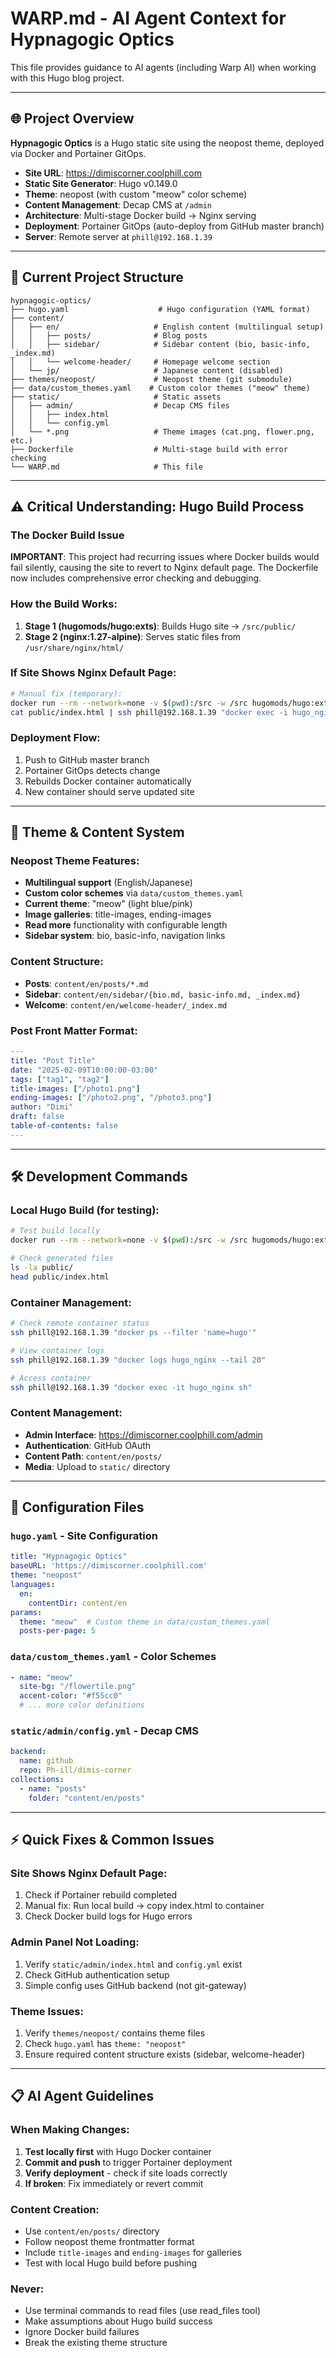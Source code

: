 # WARP.md - AI Agent Context for Hypnagogic Optics

This file provides guidance to AI agents (including Warp AI) when working with this Hugo blog project.

---

## 🌐 Project Overview

**Hypnagogic Optics** is a Hugo static site using the neopost theme, deployed via Docker and Portainer GitOps.

- **Site URL**: https://dimiscorner.coolphill.com
- **Static Site Generator**: Hugo v0.149.0
- **Theme**: neopost (with custom "meow" color scheme)
- **Content Management**: Decap CMS at `/admin`
- **Architecture**: Multi-stage Docker build → Nginx serving
- **Deployment**: Portainer GitOps (auto-deploy from GitHub master branch)
- **Server**: Remote server at `phill@192.168.1.39`

---

## 📁 Current Project Structure

```
hypnagogic-optics/
├── hugo.yaml                    # Hugo configuration (YAML format)
├── content/
│   ├── en/                     # English content (multilingual setup)
│   │   ├── posts/              # Blog posts
│   │   ├── sidebar/            # Sidebar content (bio, basic-info, _index.md)
│   │   └── welcome-header/     # Homepage welcome section
│   └── jp/                     # Japanese content (disabled)
├── themes/neopost/             # Neopost theme (git submodule)
├── data/custom_themes.yaml    # Custom color themes ("meow" theme)
├── static/                     # Static assets
│   ├── admin/                  # Decap CMS files
│   │   ├── index.html
│   │   └── config.yml
│   └── *.png                   # Theme images (cat.png, flower.png, etc.)
├── Dockerfile                  # Multi-stage build with error checking
└── WARP.md                     # This file
```

---

## ⚠️ Critical Understanding: Hugo Build Process

### The Docker Build Issue
**IMPORTANT**: This project had recurring issues where Docker builds would fail silently, causing the site to revert to Nginx default page. The Dockerfile now includes comprehensive error checking and debugging.

### How the Build Works:
1. **Stage 1 (hugomods/hugo:exts)**: Builds Hugo site → `/src/public/`
2. **Stage 2 (nginx:1.27-alpine)**: Serves static files from `/usr/share/nginx/html/`

### If Site Shows Nginx Default Page:
```bash
# Manual fix (temporary):
docker run --rm --network=none -v $(pwd):/src -w /src hugomods/hugo:exts --minify --gc
cat public/index.html | ssh phill@192.168.1.39 "docker exec -i hugo_nginx sh -c 'cat > /usr/share/nginx/html/index.html'"
```

### Deployment Flow:
1. Push to GitHub master branch
2. Portainer GitOps detects change
3. Rebuilds Docker container automatically
4. New container should serve updated site

---

## 🎨 Theme & Content System

### Neopost Theme Features:
- **Multilingual support** (English/Japanese)
- **Custom color schemes** via `data/custom_themes.yaml`
- **Current theme**: "meow" (light blue/pink)
- **Image galleries**: title-images, ending-images
- **Read more** functionality with configurable length
- **Sidebar system**: bio, basic-info, navigation links

### Content Structure:
- **Posts**: `content/en/posts/*.md`
- **Sidebar**: `content/en/sidebar/{bio.md, basic-info.md, _index.md}`
- **Welcome**: `content/en/welcome-header/_index.md`

### Post Front Matter Format:
```yaml
---
title: "Post Title"
date: "2025-02-09T10:00:00-03:00"
tags: ["tag1", "tag2"]
title-images: ["/photo1.png"]
ending-images: ["/photo2.png", "/photo3.png"]
author: "Dimi"
draft: false
table-of-contents: false
---
```

---

## 🛠️ Development Commands

### Local Hugo Build (for testing):
```bash
# Test build locally
docker run --rm --network=none -v $(pwd):/src -w /src hugomods/hugo:exts --minify --gc

# Check generated files
ls -la public/
head public/index.html
```

### Container Management:
```bash
# Check remote container status
ssh phill@192.168.1.39 "docker ps --filter 'name=hugo'"

# View container logs
ssh phill@192.168.1.39 "docker logs hugo_nginx --tail 20"

# Access container
ssh phill@192.168.1.39 "docker exec -it hugo_nginx sh"
```

### Content Management:
- **Admin Interface**: https://dimiscorner.coolphill.com/admin
- **Authentication**: GitHub OAuth
- **Content Path**: `content/en/posts/`
- **Media**: Upload to `static/` directory

---

## 🔧 Configuration Files

### `hugo.yaml` - Site Configuration
```yaml
title: "Hypnagogic Optics"
baseURL: 'https://dimiscorner.coolphill.com'
theme: "neopost"
languages:
  en:
    contentDir: content/en
params:
  theme: "meow"  # Custom theme in data/custom_themes.yaml
  posts-per-page: 5
```

### `data/custom_themes.yaml` - Color Schemes
```yaml
- name: "meow"
  site-bg: "/flowertile.png"
  accent-color: "#f55cc0"
  # ... more color definitions
```

### `static/admin/config.yml` - Decap CMS
```yaml
backend:
  name: github
  repo: Ph-ill/dimis-corner
collections:
  - name: "posts"
    folder: "content/en/posts"
```

---

## ⚡ Quick Fixes & Common Issues

### Site Shows Nginx Default Page:
1. Check if Portainer rebuild completed
2. Manual fix: Run local build → copy index.html to container
3. Check Docker build logs for Hugo errors

### Admin Panel Not Loading:
1. Verify `static/admin/index.html` and `config.yml` exist
2. Check GitHub authentication setup
3. Simple config uses GitHub backend (not git-gateway)

### Theme Issues:
1. Verify `themes/neopost/` contains theme files
2. Check `hugo.yaml` has `theme: "neopost"`
3. Ensure required content structure exists (sidebar, welcome-header)

---

## 📋 AI Agent Guidelines

### When Making Changes:
1. **Test locally first** with Hugo Docker container
2. **Commit and push** to trigger Portainer deployment
3. **Verify deployment** - check if site loads correctly
4. **If broken**: Fix immediately or revert commit

### Content Creation:
- Use `content/en/posts/` directory
- Follow neopost theme frontmatter format
- Include `title-images` and `ending-images` for galleries
- Test with local Hugo build before pushing

### Never:
- Use terminal commands to read files (use read_files tool)
- Make assumptions about Hugo build success
- Ignore Docker build failures
- Break the existing theme structure

